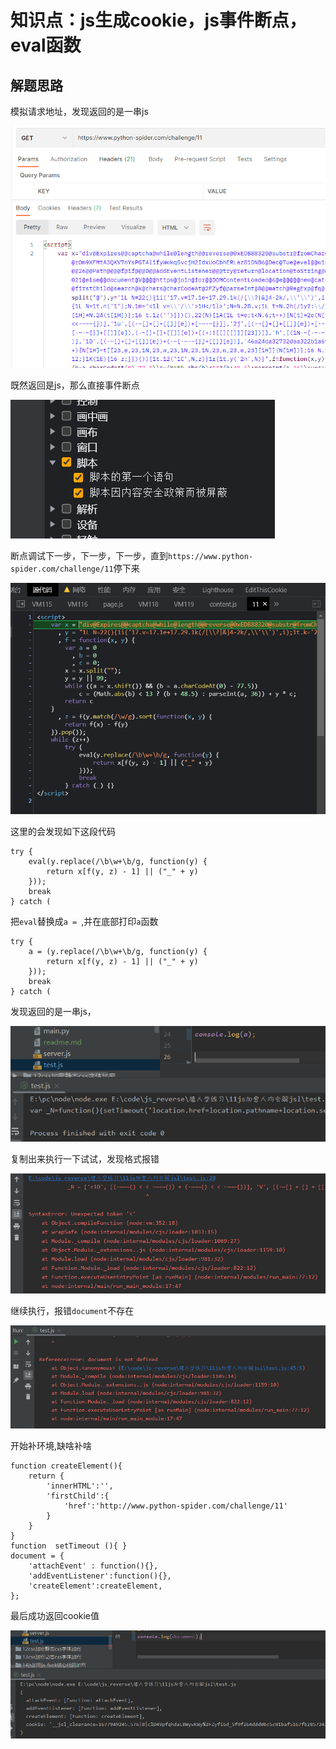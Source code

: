 # 知识点：js生成cookie，js事件断点，eval函数

## 解题思路

模拟请求地址，发现返回的是一串js

![请求](./img/1.png)

既然返回是js，那么直接事件断点

![请求](./img/2.png)

断点调试下一步，下一步，下一步，直到`https://www.python-spider.com/challenge/11`停下来

![请求](./img/3.png)

这里的会发现如下这段代码

    try {
        eval(y.replace(/\b\w+\b/g, function(y) {
            return x[f(y, z) - 1] || ("_" + y)
        }));
        break
    } catch (

把`eval`替换成`a = `,并在底部打印`a`函数

    try {
        a = (y.replace(/\b\w+\b/g, function(y) {
            return x[f(y, z) - 1] || ("_" + y)
        }));
        break
    } catch (

发现返回的是一串js，

![请求](./img/4.png)

复制出来执行一下试试，发现格式报错

![请求](./img/5.png)

继续执行，报错`document`不存在

![请求](./img/6.png)

开始补环境,缺啥补啥

    function createElement(){
        return {
            'innerHTML':'',
            'firstChild':{
                'href':'http://www.python-spider.com/challenge/11'
            }
        }
    }
    function  setTimeout (){ }
    document = {
        'attachEvent' : function(){},
        'addEventListener':function(){},
        'createElement':createElement,
    };

最后成功返回cookie值

![请求](./img/7.png)
